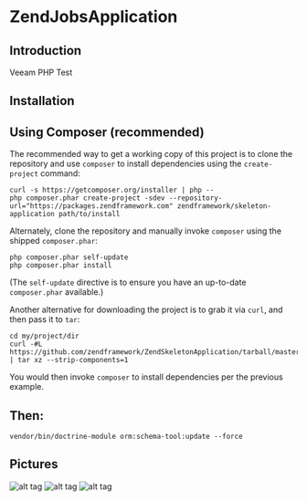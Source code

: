 ZendJobsApplication
=======================

Introduction
------------
Veeam PHP Test

Installation
------------

Using Composer (recommended)
----------------------------
The recommended way to get a working copy of this project is to clone the repository
and use `composer` to install dependencies using the `create-project` command:

    curl -s https://getcomposer.org/installer | php --
    php composer.phar create-project -sdev --repository-url="https://packages.zendframework.com" zendframework/skeleton-application path/to/install

Alternately, clone the repository and manually invoke `composer` using the shipped
`composer.phar`:

    php composer.phar self-update
    php composer.phar install

(The `self-update` directive is to ensure you have an up-to-date `composer.phar`
available.)

Another alternative for downloading the project is to grab it via `curl`, and
then pass it to `tar`:

    cd my/project/dir
    curl -#L https://github.com/zendframework/ZendSkeletonApplication/tarball/master | tar xz --strip-components=1

You would then invoke `composer` to install dependencies per the previous
example.

Then:
-----

    vendor/bin/doctrine-module orm:schema-tool:update --force

Pictures
-----
![alt tag](http://s017.radikal.ru/i409/1409/53/d60d233e62ca.png)
![alt tag](http://i069.radikal.ru/1409/07/e5b8d2f884d6.png)
![alt tag](http://s019.radikal.ru/i640/1409/3c/d3dd1bc3513b.png)
